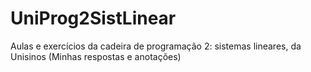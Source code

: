 # UniProg2SistLinear
Aulas e exercícios da cadeira de programação 2: sistemas lineares, da Unisinos (Minhas respostas e anotações)
